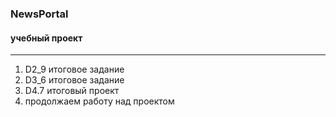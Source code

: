 ### NewsPortal
#### учебный проект
***
1. D2_9 итоговое задание
2. D3_6 итоговое задание
3. D4.7 итоговый проект
4. продолжаем работу над проектом
